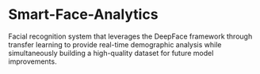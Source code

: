 # Smart-Face-Analytics
Facial recognition system that leverages the DeepFace framework through transfer learning to provide real-time demographic analysis while simultaneously building a high-quality dataset for future model improvements.
